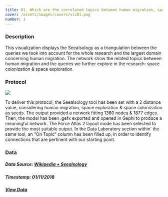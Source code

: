 ```yaml
---
title: 01. Which are the correlated topics between human migration, space exploration and space colonization in nowadays debate?
cover: /assets/images/covers/viz01.png
number: 1
---
```

### Description
This visualization displays the Seealsology as a triangulation between the queries we took into account for the whole research and the largest domain concerning human migration.
The network show the related topics between human migration and the queries we further explore in the research: space colonization & space exploration.

### Protocol

<img class="protocolli" src="/assets/images/protocols/protocol-1.png"/>

To deliver this protocol, the Seealsology tool has been set with a 2 distance value, considering human migration, space exploration & space colonization as seeds. 
The output provided a network fitting 1360 nodes & 1877 edges. Then, the model has been .gefx exported and opened in Gephi to produce a meaningful network.
The Force Atlas 2 layout mode has been selected to provide the most suitable output. 
In the Data Laboratory section within’ the same tool, an “On Topic” column has been filled up, in order to identify connections that are pertinent with our starting point. 

### Data
##### Data Source: [Wikipedia + Seealsology](http://wikipedia.org/)
##### Timestamp: 01/11/2018
##### [View Data](https://drive.google.com/open?id=1uf3LLFo_Ag728--KOn7sPKR8npE921-3)

